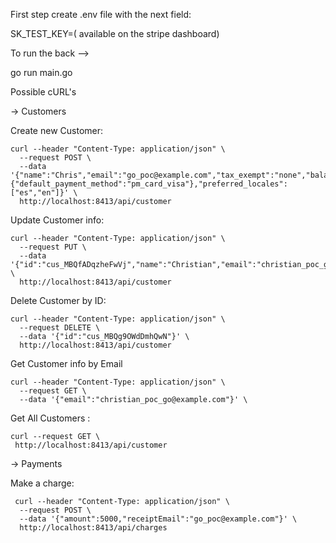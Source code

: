 First step  create .env file with the next field:

SK_TEST_KEY=( available on the stripe dashboard)

To run the back -->

go run main.go


Possible cURL's


-> Customers

Create new Customer:

```
curl --header "Content-Type: application/json" \
  --request POST \                 
  --data '{"name":"Chris","email":"go_poc@example.com","tax_exempt":"none","balance":100000,"currency":"eur","payment_method":"pm_card_visa","invoice_settings":{"default_payment_method":"pm_card_visa"},"preferred_locales":["es","en"]}' \
  http://localhost:8413/api/customer

```

Update Customer info:

```
curl --header "Content-Type: application/json" \
  --request PUT \
  --data '{"id":"cus_MBQfADqzheFwVj","name":"Christian","email":"christian_poc_go@example.com"}' \
  http://localhost:8413/api/customer  
```

Delete Customer by ID:

```
curl --header "Content-Type: application/json" \
  --request DELETE \
  --data '{"id":"cus_MBQg9OWdDmhQwN"}' \                                                          
  http://localhost:8413/api/customer    
```


Get Customer info by Email 

```
curl --header "Content-Type: application/json" \
  --request GET \
  --data '{"email":"christian_poc_go@example.com"}' \

```

Get All Customers :
```
curl --request GET \                            
 http://localhost:8413/api/customer
```

-> Payments

Make a charge:

```
 curl --header "Content-Type: application/json" \
  --request POST \                 
  --data '{"amount":5000,"receiptEmail":"go_poc@example.com"}' \                                                                  
  http://localhost:8413/api/charges 
```


